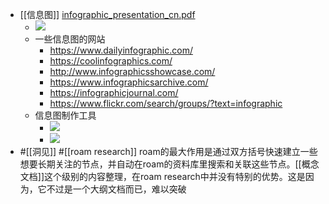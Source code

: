 - [[信息图]]  [infographic_presentation_cn.pdf](hook://file/9MN2ukD67?p=aUNsb3VkflFSZWFkZXJ+TWFyZ2luU3R1ZHkvRG9jdW1lbnRz&n=infographic_presentation_cn.pdf)
    - ![](https://firebasestorage.googleapis.com/v0/b/firescript-577a2.appspot.com/o/imgs%2Fapp%2Fxinyiheng%2Fbr50XPMddU.png?alt=media&token=1e07bea0-e686-48d3-98c6-37707af8b64c)
    - 一些信息图的网站
        - https://www.dailyinfographic.com/
        - https://coolinfographics.com/
        - http://www.infographicsshowcase.com/
        - https://www.infographicsarchive.com/
        - https://infographicjournal.com/
        - https://www.flickr.com/search/groups/?text=infographic
    - 信息图制作工具
        - ![](https://firebasestorage.googleapis.com/v0/b/firescript-577a2.appspot.com/o/imgs%2Fapp%2Fxinyiheng%2F97XuKNLJh-.png?alt=media&token=280f854d-3527-4851-9770-f27c0809bd20)
        - ![](https://firebasestorage.googleapis.com/v0/b/firescript-577a2.appspot.com/o/imgs%2Fapp%2Fxinyiheng%2FTsxCNV53vw.png?alt=media&token=d0adc575-b210-47a1-aa3d-40ada49de3e7)
- #[[洞见]] #[[roam research]] roam的最大作用是通过双方括号快速建立一些想要长期关注的节点，并自动在roam的资料库里搜索和关联这些节点。[[概念文档]]这个级别的内容整理，在roam research中并没有特别的优势。这是因为，它不过是一个大纲文档而已，难以突破
